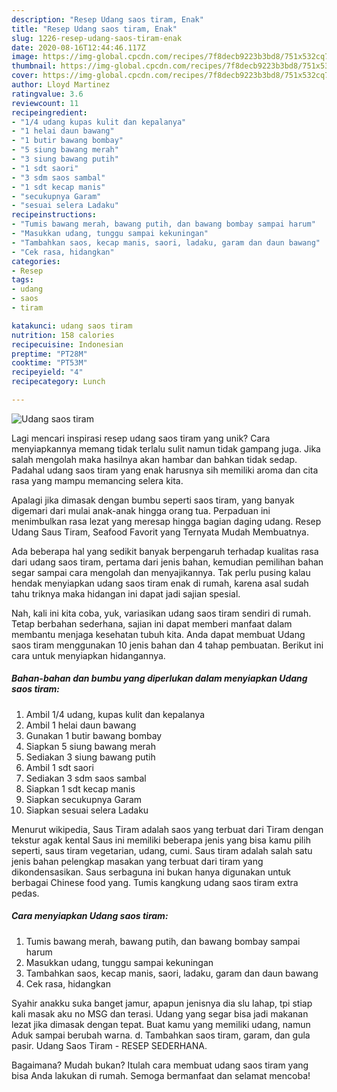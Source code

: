 ```yaml
---
description: "Resep Udang saos tiram, Enak"
title: "Resep Udang saos tiram, Enak"
slug: 1226-resep-udang-saos-tiram-enak
date: 2020-08-16T12:44:46.117Z
image: https://img-global.cpcdn.com/recipes/7f8decb9223b3bd8/751x532cq70/udang-saos-tiram-foto-resep-utama.jpg
thumbnail: https://img-global.cpcdn.com/recipes/7f8decb9223b3bd8/751x532cq70/udang-saos-tiram-foto-resep-utama.jpg
cover: https://img-global.cpcdn.com/recipes/7f8decb9223b3bd8/751x532cq70/udang-saos-tiram-foto-resep-utama.jpg
author: Lloyd Martinez
ratingvalue: 3.6
reviewcount: 11
recipeingredient:
- "1/4 udang kupas kulit dan kepalanya"
- "1 helai daun bawang"
- "1 butir bawang bombay"
- "5 siung bawang merah"
- "3 siung bawang putih"
- "1 sdt saori"
- "3 sdm saos sambal"
- "1 sdt kecap manis"
- "secukupnya Garam"
- "sesuai selera Ladaku"
recipeinstructions:
- "Tumis bawang merah, bawang putih, dan bawang bombay sampai harum"
- "Masukkan udang, tunggu sampai kekuningan"
- "Tambahkan saos, kecap manis, saori, ladaku, garam dan daun bawang"
- "Cek rasa, hidangkan"
categories:
- Resep
tags:
- udang
- saos
- tiram

katakunci: udang saos tiram 
nutrition: 158 calories
recipecuisine: Indonesian
preptime: "PT28M"
cooktime: "PT53M"
recipeyield: "4"
recipecategory: Lunch

---
```



![Udang saos tiram](https://img-global.cpcdn.com/recipes/7f8decb9223b3bd8/751x532cq70/udang-saos-tiram-foto-resep-utama.jpg)

Lagi mencari inspirasi resep udang saos tiram yang unik? Cara menyiapkannya memang tidak terlalu sulit namun tidak gampang juga. Jika salah mengolah maka hasilnya akan hambar dan bahkan tidak sedap. Padahal udang saos tiram yang enak harusnya sih memiliki aroma dan cita rasa yang mampu memancing selera kita.

Apalagi jika dimasak dengan bumbu seperti saos tiram, yang banyak digemari dari mulai anak-anak hingga orang tua. Perpaduan ini menimbulkan rasa lezat yang meresap hingga bagian daging udang. Resep Udang Saus Tiram, Seafood Favorit yang Ternyata Mudah Membuatnya.

Ada beberapa hal yang sedikit banyak berpengaruh terhadap kualitas rasa dari udang saos tiram, pertama dari jenis bahan, kemudian pemilihan bahan segar sampai cara mengolah dan menyajikannya. Tak perlu pusing kalau hendak menyiapkan udang saos tiram enak di rumah, karena asal sudah tahu triknya maka hidangan ini dapat jadi sajian spesial.


Nah, kali ini kita coba, yuk, variasikan udang saos tiram sendiri di rumah. Tetap berbahan sederhana, sajian ini dapat memberi manfaat dalam membantu menjaga kesehatan tubuh kita. Anda dapat membuat Udang saos tiram menggunakan 10 jenis bahan dan 4 tahap pembuatan. Berikut ini cara untuk menyiapkan hidangannya.

<!--inarticleads1-->

##### Bahan-bahan dan bumbu yang diperlukan dalam menyiapkan Udang saos tiram:

1. Ambil 1/4 udang, kupas kulit dan kepalanya
1. Ambil 1 helai daun bawang
1. Gunakan 1 butir bawang bombay
1. Siapkan 5 siung bawang merah
1. Sediakan 3 siung bawang putih
1. Ambil 1 sdt saori
1. Sediakan 3 sdm saos sambal
1. Siapkan 1 sdt kecap manis
1. Siapkan secukupnya Garam
1. Siapkan sesuai selera Ladaku


Menurut wikipedia, Saus Tiram adalah saos yang terbuat dari Tiram dengan tekstur agak kental Saus ini memiliki beberapa jenis yang bisa kamu pilih seperti, saus tiram vegetarian, udang, cumi. Saus tiram adalah salah satu jenis bahan pelengkap masakan yang terbuat dari tiram yang dikondensasikan. Saus serbaguna ini bukan hanya digunakan untuk berbagai Chinese food yang. Tumis kangkung udang saos tiram extra pedas. 

<!--inarticleads2-->

##### Cara menyiapkan Udang saos tiram:

1. Tumis bawang merah, bawang putih, dan bawang bombay sampai harum
1. Masukkan udang, tunggu sampai kekuningan
1. Tambahkan saos, kecap manis, saori, ladaku, garam dan daun bawang
1. Cek rasa, hidangkan


Syahir anakku suka banget jamur, apapun jenisnya dia slu lahap, tpi stiap kali masak aku no MSG dan terasi. Udang yang segar bisa jadi makanan lezat jika dimasak dengan tepat. Buat kamu yang memiliki udang, namun Aduk sampai berubah warna. d. Tambahkan saos tiram, garam, dan gula pasir. Udang Saos Tiram - RESEP SEDERHANA. 

Bagaimana? Mudah bukan? Itulah cara membuat udang saos tiram yang bisa Anda lakukan di rumah. Semoga bermanfaat dan selamat mencoba!
